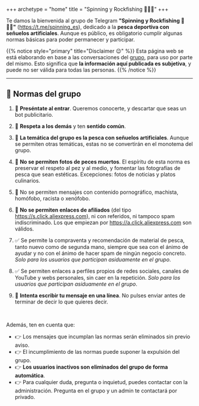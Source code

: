 +++
archetype = "home"
title = "Spinning y Rockfishing 🎣🇪🇸"
+++

Te damos la bienvenida al grupo de Telegram **"Spinning y Rockfishing 🎣🇪🇸"** (<https://t.me/spinning_es>), dedicado a la **pesca deportiva con señuelos artificiales**. Aunque es público, es obligatorio cumplir algunas normas básicas para poder permanecer y participar.

{{% notice style="primary" title="Disclaimer 😉" %}}
Esta página web se está elaborando en base a las conversaciones del [grupo](https://t.me/spinning_es), para uso por parte del mismo. Esto significa que **la información aquí publicada es subjetiva**, y puede no ser válida para todas las personas.
{{% /notice %}}

---

## 🚨 Normas del grupo

1. 👋 **Preséntate al entrar**. Queremos conocerte, y descartar que seas un bot publicitario.

2. 🤝 **Respeta a los demás** y ten **sentido común**.

3. 🎣 **La temática del grupo es la pesca con señuelos artificiales**. Aunque se permiten otras temáticas, estas no se convertirán en el monotema del grupo.

4. 🚫 **No se permiten fotos de peces muertos**. El espíritu de esta norma es preservar el respeto al pez y al medio, y fomentar las fotografías de pesca que sean estéticas. Excepciones: fotos de noticias y platos culinarios.

5. 🚫 No se permiten mensajes con contenido pornográfico, machista, homófobo, racista o xenófobo.

6. 🚫 **No se permiten enlaces de afiliados** (del tipo <https://s.click.aliexpress.com>), ni con referidos, ni tampoco spam indiscriminado. Los que empiezan por <https://a.click.aliexpress.com> son válidos.

7. ✅ Se permite la compraventa y recomendación de material de pesca, tanto nuevo como de segunda mano, siempre que sea con el ánimo de ayudar y no con el ánimo de hacer spam de ningún negocio concreto. *Solo para los usuarios que participan asiduamente en el grupo*.

8. ✅ Se permiten enlaces a perfiles propios de redes sociales, canales de YouTube y webs personales, sin caer en la repetición. *Solo para los usuarios que participan asiduamente en el grupo*.

9. 🙏 **Intenta escribir tu mensaje en una línea**. No pulses enviar antes de terminar de decir lo que quieres decir.

<br />

Además, ten en cuenta que:

- 👉 Los mensajes que incumplan las normas serán eliminados sin previo aviso.
- 👉 El incumplimiento de las normas puede suponer la expulsión del grupo.
- 👉 **Los usuarios inactivos son eliminados del grupo de forma automática**.
- 👉 Para cualquier duda, pregunta o inquietud, puedes contactar con la administración. Pregunta en el grupo y un admin te contactará por privado.
